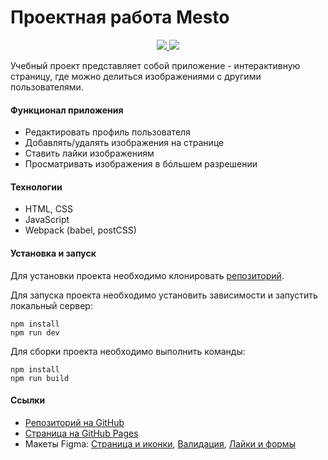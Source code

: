 # Проектная работа Mesto
<p align="center">
    <a href="https://github.com/anna-kobis/mesto-project-ff.git" alt="Mesto">
      <img src="https://img.shields.io/badge/GitHub-black?style=flat&logo=github" />
    </a>
    <a href="https://anna-kobis.github.io/mesto-project-ff/" alt="Mesto">
        <img src="https://img.shields.io/badge/GitHub%20Pages-black?style=flat&logo=github" />
    </a>
</p>

Учебный проект представляет собой приложение - интерактивную страницу, где можно делиться изображениями с другими пользователями.

#### Функционал приложения
* Редактировать профиль пользователя
* Добавлять/удалять изображения на странице
* Ставить лайки изображениям
* Просматривать изображения в бóльшем разрешении

#### Технологии
* HTML, CSS
* JavaScript
* Webpack (babel, postCSS)

#### Установка и запуск
Для установки проекта необходимо клонировать [репозиторий](https://github.com/anna-kobis/mesto-project-ff.git).

Для запуска проекта необходимо установить зависимости и запустить локальный сервер:
```
npm install
npm run dev
```
Для сборки проекта необходимо выполнить команды:
```
npm install
npm run build
```

#### Ссылки
* [Репозиторий на GitHub](https://github.com/anna-kobis/mesto-project-ff.git)
* [Страница на GitHub Pages](https://anna-kobis.github.io/mesto-project-ff/)
* Макеты Figma: [Страница и иконки](https://www.figma.com/design/bjyvbKKJN2naO0ucURl2Z0/JavaScript.-Sprint-5?node-id=0-1&t=JMLXPG7whBHR80qZ-0), [Валидация](https://www.figma.com/design/kRVLKwYG3d1HGLvh7JFWRT/JavaScript.-Sprint-6?node-id=0-1&t=4CfAz4lzkAG0puaX-0), [Лайки и формы](https://www.figma.com/design/PSdQFRHoxXJFs2FH8IXViF/JavaScript.-Sprint-9?node-id=0-1&t=BetLW3h6xPYCalhp-0)
